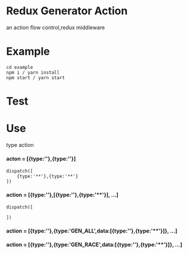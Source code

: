 # Redux Generator Action
an action flow control,redux middleware

# Example

```
cd example
npm i / yarn install
npm start / yarn start
```

# Test

# Use
type action
#### acton = [{type:'**'},{type:'**'}]

```
dispatch([
    {type:'**'},{type:'**'}
])
```

#### action = [{type:'**'},[{type:'**'},{type:'**'}], ...]

```
dispatch([

])
```

#### action = [{type:'**'},{type:'GEN_ALL',data:[{type:'**'},{type:'**'}]}, ...]

#### action = [{type:'**'},{type:'GEN_RACE',data:[{type:'**'},{type:'**'}]}, ...]
